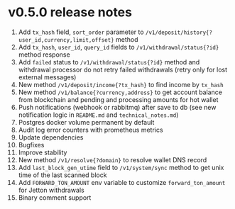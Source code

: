 # v0.5.0 release notes

1. Add `tx_hash` field, `sort_order` parameter to `/v1/deposit/history{?user_id,currency,limit,offset}` method
2. Add `tx_hash`, `user_id`, `query_id` fields to `/v1/withdrawal/status{?id}` method response
3. Add `failed` status to `/v1/withdrawal/status{?id}` method and withdrawal processor do not retry failed withdrawals (retry only for lost external messages)
4. New method `/v1/deposit/income{?tx_hash}` to find income by `tx_hash`
5. New method `/v1/balance{?currency,address}` to get account balance from blockchain and pending and processing amounts for hot wallet
6. Push notifications (webhook or rabbitmq) after save to db (see new notification logic in `README.md` and `technical_notes.md`)
7. Postgres docker volume permanent by default
8. Audit log error counters with prometheus metrics
9. Update dependencies
10. Bugfixes
11. Improve stability
12. New method `/v1/resolve{?domain}` to resolve wallet DNS record
13. Add `last_block_gen_utime` field to `/v1/system/sync` method to get unix time of the last scanned block
14. Add `FORWARD_TON_AMOUNT` env variable to customize `forward_ton_amount` for Jetton withdrawals
15. Binary comment support
